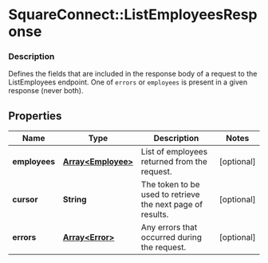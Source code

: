 # SquareConnect::ListEmployeesResponse

### Description

Defines the fields that are included in the response body of a request to the ListEmployees endpoint.  One of `errors` or `employees` is present in a given response (never both).

## Properties
Name | Type | Description | Notes
------------ | ------------- | ------------- | -------------
**employees** | [**Array&lt;Employee&gt;**](Employee.md) | List of employees returned from the request. | [optional] 
**cursor** | **String** | The token to be used to retrieve the next page of results. | [optional] 
**errors** | [**Array&lt;Error&gt;**](Error.md) | Any errors that occurred during the request. | [optional] 


